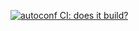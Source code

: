 [![autoconf CI: does it build?](https://github.com/HansWessels/gup/actions/workflows/c-cpp.yml/badge.svg)](https://github.com/HansWessels/gup/actions/workflows/c-cpp.yml)

